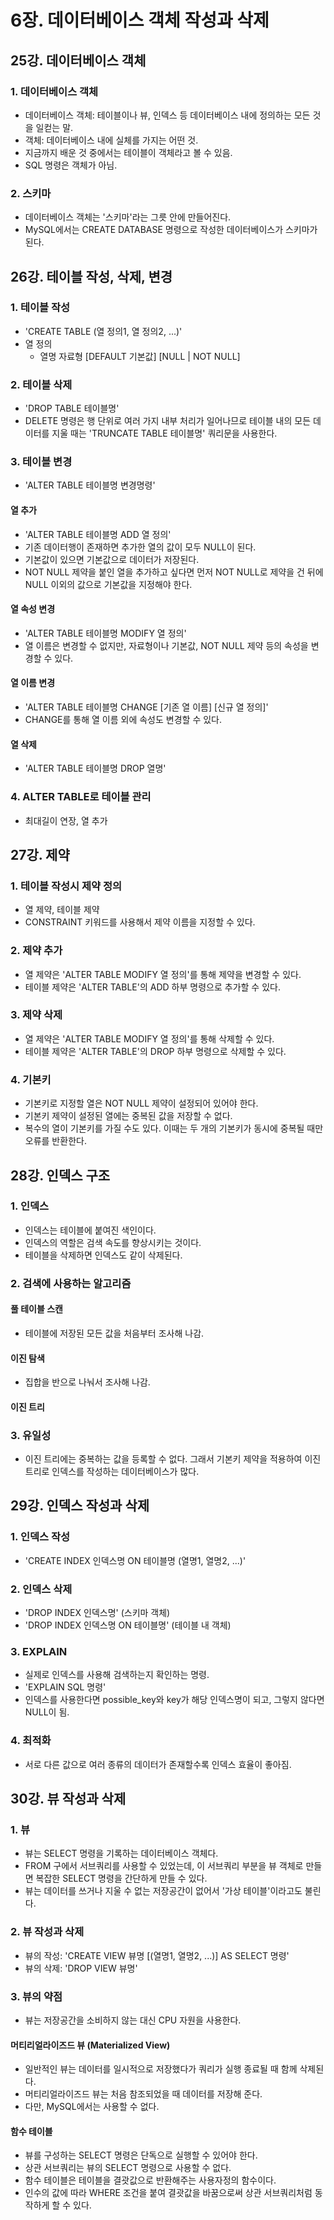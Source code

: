 # 6장. 데이터베이스 객체 작성과 삭제
## 25강. 데이터베이스 객체
### 1. 데이터베이스 객체
- 데이터베이스 객체: 테이블이나 뷰, 인덱스 등 데이터베이스 내에 정의하는 모든 것을 일컫는 말.
- 객체: 데이터베이스 내에 실체를 가지는 어떤 것.
- 지금까지 배운 것 중에서는 테이블이 객체라고 볼 수 있음.
- SQL 명령은 객체가 아님.

### 2. 스키마
- 데이터베이스 객체는 '스키마'라는 그릇 안에 만들어진다.
- MySQL에서는 CREATE DATABASE 명령으로 작성한 데이터베이스가 스키마가 된다.

## 26강. 테이블 작성, 삭제, 변경
### 1. 테이블 작성
- 'CREATE TABLE (열 정의1, 열 정의2, ...)'
- 열 정의
  - 열명 자료형 [DEFAULT 기본값] [NULL | NOT NULL]
  
### 2. 테이블 삭제
- 'DROP TABLE 테이블명'
- DELETE 명령은 행 단위로 여러 가지 내부 처리가 일어나므로 테이블 내의 모든 데이터를 지울 때는 'TRUNCATE TABLE 테이블명' 쿼리문을 사용한다.

### 3. 테이블 변경
- 'ALTER TABLE 테이블명 변경명령'

#### 열 추가
- 'ALTER TABLE 테이블명 ADD 열 정의'
- 기존 데이터행이 존재하면 추가한 열의 값이 모두 NULL이 된다.
- 기본값이 있으면 기본값으로 데이터가 저장된다.
- NOT NULL 제약을 붙인 열을 추가하고 싶다면 먼저 NOT NULL로 제약을 건 뒤에 NULL 이외의 값으로 기본값을 지정해야 한다.

#### 열 속성 변경
- 'ALTER TABLE 테이블명 MODIFY 열 정의'
- 열 이름은 변경할 수 없지만, 자료형이나 기본값, NOT NULL 제약 등의 속성을 변경할 수 있다.

#### 열 이름 변경
- 'ALTER TABLE 테이블명 CHANGE [기존 열 이름] [신규 열 정의]'
- CHANGE를 통해 열 이름 외에 속성도 변경할 수 있다.

#### 열 삭제
- 'ALTER TABLE 테이블명 DROP 열명'

### 4. ALTER TABLE로 테이블 관리
- 최대길이 연장, 열 추가

## 27강. 제약
### 1. 테이블 작성시 제약 정의
- 열 제약, 테이블 제약
- CONSTRAINT 키워드를 사용해서 제약 이름을 지정할 수 있다.

### 2. 제약 추가
- 열 제약은 'ALTER TABLE MODIFY 열 정의'를 통해 제약을 변경할 수 있다.
- 테이블 제약은 'ALTER TABLE'의 ADD 하부 명령으로 추가할 수 있다.

### 3. 제약 삭제
- 열 제약은 'ALTER TABLE MODIFY 열 정의'를 통해 삭제할 수 있다.
- 테이블 제약은 'ALTER TABLE'의 DROP 하부 명령으로 삭제할 수 있다.

### 4. 기본키
- 기본키로 지정할 열은 NOT NULL 제약이 설정되어 있어야 한다.
- 기본키 제약이 설정된 열에는 중복된 값을 저장할 수 없다.
- 복수의 열이 기본키를 가질 수도 있다. 이때는 두 개의 기본키가 동시에 중복될 때만 오류를 반환한다.

## 28강. 인덱스 구조
### 1. 인덱스
- 인덱스는 테이블에 붙여진 색인이다.
- 인덱스의 역할은 검색 속도를 향상시키는 것이다.
- 테이블을 삭제하면 인덱스도 같이 삭제된다.

### 2. 검색에 사용하는 알고리즘

#### 풀 테이블 스캔
- 테이블에 저장된 모든 값을 처음부터 조사해 나감.

#### 이진 탐색
- 집합을 반으로 나눠서 조사해 나감.

#### 이진 트리

### 3. 유일성
- 이진 트리에는 중복하는 값을 등록할 수 없다. 그래서 기본키 제약을 적용하여 이진 트리로 인덱스를 작성하는 데이터베이스가 많다.

## 29강. 인덱스 작성과 삭제
### 1. 인덱스 작성
- 'CREATE INDEX 인덱스명 ON 테이블명 (열명1, 열명2, ...)'

### 2. 인덱스 삭제
- 'DROP INDEX 인덱스명' (스키마 객체)
- 'DROP INDEX 인덱스명 ON 테이블명' (테이블 내 객체)

### 3. EXPLAIN
- 실제로 인덱스를 사용해 검색하는지 확인하는 명령.
- 'EXPLAIN SQL 명령'
- 인덱스를 사용한다면 possible_key와 key가 해당 인덱스명이 되고, 그렇지 않다면 NULL이 됨.

### 4. 최적화
- 서로 다른 값으로 여러 종류의 데이터가 존재할수록 인덱스 효율이 좋아짐.

## 30강. 뷰 작성과 삭제
### 1. 뷰
- 뷰는 SELECT 명령을 기록하는 데이터베이스 객체다.
- FROM 구에서 서브쿼리를 사용할 수 있었는데, 이 서브쿼리 부분을 뷰 객체로 만들면 복잡한 SELECT 명령을 간단하게 만들 수 있다.
- 뷰는 데이터를 쓰거나 지울 수 없는 저장공간이 없어서 '가상 테이블'이라고도 불린다.

### 2. 뷰 작성과 삭제
- 뷰의 작성: 'CREATE VIEW 뷰명 [(열명1, 열명2, ...)] AS SELECT 명령'
- 뷰의 삭제: 'DROP VIEW 뷰명'

### 3. 뷰의 약점
- 뷰는 저장공간을 소비하지 않는 대신 CPU 자원을 사용한다.

#### 머티리얼라이즈드 뷰 (Materialized View)
- 일반적인 뷰는 데이터를 일시적으로 저장했다가 쿼리가 실행 종료될 때 함께 삭제된다.
- 머티리얼라이즈드 뷰는 처음 참조되었을 때 데이터를 저장해 준다.
- 다만, MySQL에서는 사용할 수 없다.

#### 함수 테이블
- 뷰를 구성하는 SELECT 명령은 단독으로 실행할 수 있어야 한다.
- 상관 서브쿼리는 뷰의 SELECT 명령으로 사용할 수 없다.
- 함수 테이블은 테이블을 결괏값으로 반환해주는 사용자정의 함수이다.
- 인수의 값에 따라 WHERE 조건을 붙여 결괏값을 바꿈으로써 상관 서브쿼리처럼 동작하게 할 수 있다.

